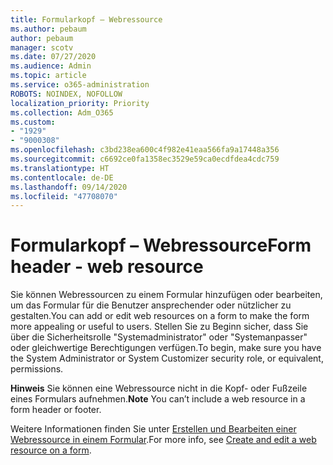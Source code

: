 ```yaml
---
title: Formularkopf – Webressource
ms.author: pebaum
author: pebaum
manager: scotv
ms.date: 07/27/2020
ms.audience: Admin
ms.topic: article
ms.service: o365-administration
ROBOTS: NOINDEX, NOFOLLOW
localization_priority: Priority
ms.collection: Adm_O365
ms.custom:
- "1929"
- "9000308"
ms.openlocfilehash: c3bd238ea600c4f982e41eaa566fa9a17448a356
ms.sourcegitcommit: c6692ce0fa1358ec3529e59ca0ecdfdea4cdc759
ms.translationtype: HT
ms.contentlocale: de-DE
ms.lasthandoff: 09/14/2020
ms.locfileid: "47708070"
---
```

# <a name="form-header---web-resource"></a><span data-ttu-id="21603-102">Formularkopf – Webressource</span><span class="sxs-lookup"><span data-stu-id="21603-102">Form header - web resource</span></span>

<span data-ttu-id="21603-103">Sie können Webressourcen zu einem Formular hinzufügen oder bearbeiten, um das Formular für die Benutzer ansprechender oder nützlicher zu gestalten.</span><span class="sxs-lookup"><span data-stu-id="21603-103">You can add or edit web resources on a form to make the form more appealing or useful to users.</span></span> <span data-ttu-id="21603-104">Stellen Sie zu Beginn sicher, dass Sie über die Sicherheitsrolle "Systemadministrator" oder "Systemanpasser" oder gleichwertige Berechtigungen verfügen.</span><span class="sxs-lookup"><span data-stu-id="21603-104">To begin, make sure you have the System Administrator or System Customizer security role, or equivalent, permissions.</span></span>  

<span data-ttu-id="21603-105">**Hinweis** Sie können eine Webressource nicht in die Kopf- oder Fußzeile eines Formulars aufnehmen.</span><span class="sxs-lookup"><span data-stu-id="21603-105">**Note** You can’t include a web resource in a form header or footer.</span></span>

<span data-ttu-id="21603-106">Weitere Informationen finden Sie unter [Erstellen und Bearbeiten einer Webressource in einem Formular](https://docs.microsoft.com/dynamics365/customer-engagement/customize/create-edit-web-resources#create-and-edit-a-web-resource-on-a-form).</span><span class="sxs-lookup"><span data-stu-id="21603-106">For more info, see [Create and edit a web resource on a form](https://docs.microsoft.com/dynamics365/customer-engagement/customize/create-edit-web-resources#create-and-edit-a-web-resource-on-a-form).</span></span>